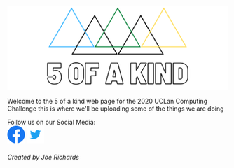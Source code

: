 <img src="Facebook%20Banner.png" /><br/>

Welcome to the 5 of a kind web page for the 2020 UCLan Computing Challenge this is where we'll be uploading some of the things we are doing


Follow us on our Social Media: <br/>
[<img src="f_logo_RGB-Hex-Blue_512.png" height="40" width="40"/>](https://www.facebook.com/fiveofakindltd)
[<img src="Twitter_Logo_Blue.png" height="40" width="40"/>](https://twitter.com/5ofaKindLTD1)
###### Created by Joe Richards

